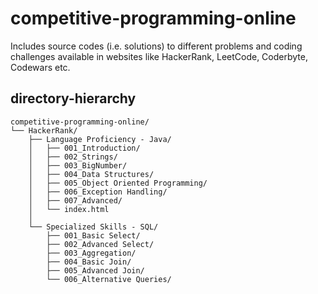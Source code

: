 # competitive-programming-online

Includes source codes (i.e. solutions) to different problems and coding challenges available in websites like HackerRank, LeetCode, Coderbyte, Codewars etc.


## directory-hierarchy

```text
competitive-programming-online/
└── HackerRank/
    ├── Language Proficiency - Java/
    │   ├── 001_Introduction/
    │   ├── 002_Strings/
    │   ├── 003_BigNumber/
    │   ├── 004_Data Structures/
    │   ├── 005_Object Oriented Programming/
    │   ├── 006_Exception Handling/
    │   ├── 007_Advanced/
    │   └── index.html
    │
    └── Specialized Skills - SQL/
        ├── 001_Basic Select/
        ├── 002_Advanced Select/
        ├── 003_Aggregation/
        ├── 004_Basic Join/
        ├── 005_Advanced Join/
        └── 006_Alternative Queries/
```
